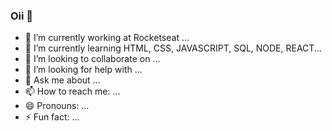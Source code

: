 ### Oii 👋

- 🔭 I’m currently working at Rocketseat ...
- 🌱 I’m currently learning HTML, CSS, JAVASCRIPT, SQL, NODE, REACT...
- 👯 I’m looking to collaborate on ...
- 🤔 I’m looking for help with ...
- 💬 Ask me about ...
- 📫 How to reach me: ...
- 😄 Pronouns: ...
- ⚡ Fun fact: ...

